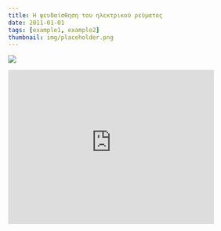 ```yaml
---
title: Η ψευδαίσθηση του ηλεκτρικού ρεύματος
date: 2011-01-01
tags: [example1, example2]
thumbnail: img/placeholder.png
---
```

![](http://www.giatimpampa.gr/wp-content/uploads/2010/09/acdc_logo11-300x225.jpg)

<iframe allowfullscreen="allowfullscreen" frameborder="0" height="315" src="http://www.youtube.com/embed/VvxrDJnCLLQ" width="420"></iframe>
